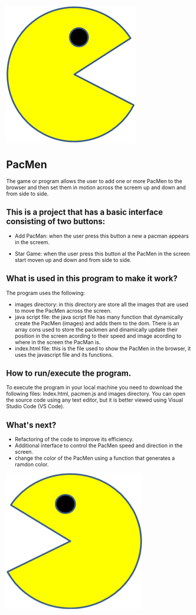 
<div>
    <div align= "left", size="50%">
        <img src = './images/PacMan1.png'>
    </div>
</div>

# PacMen

The game or program allows the user to add one or more PacMen to the browser and then set them in motion across the screem up and down and from side to side. 

## This is a project that has a basic interface consisting of two buttons: 

- Add PacMan: when the user press this button a new a pacman appears in the screem.

- Star Game: when the user press this button al the PacMen in the screen start moven up and down and from side to side.

## What is used in this program to make it work?

The program uses the following:

- images directory: in this directory are store all the images that are used to move the PacMen across the screen.
- java script file: the java script file has many function that dynamically create the PacMen (images) and adds them to the dom. There is an array cons used to store the packmen and dinamically update their position in the screen acording to their speed and image acording to where in the screen the PacMan is. 
- index.html file: this is the file used to show the PacMen in the browser, it uses the javascript file and its functions. 

## How to run/execute the program. 

To execute the program in your local machine you need to download the following files: Index.html, pacmen.js and images directory. You can open the source code using any text editor, but it is better viewed using Visual Studio Code (VS Code).

## What's next?

- Refactoring of the code to improve its efficiency.
- Additional interface to control the PacMen speed and direction in the screen.
- change the color of the PacMen using a function that generates a ramdon color.


<p align= "left">
    <img src = './images/PacMan3.png'>
</p>